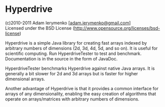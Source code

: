 Hyperdrive
==========

(c)2010-2011 Adam Ierymenko [adam.ierymenko@gmail.com]<br>
Licensed under the BSD License (http://www.opensource.org/licenses/bsd-license)

Hyperdrive is a simple Java library for creating fast arrays indexed by arbitrary numbers of dimensions
(2d, 3d, 4d, 5d, and so on). It is useful for scientific computing. Run HyperdriveTester to test and
benchmark. Documentation is in the source in the form of JavaDoc.

HyperdriveTester benchmarks Hyperdrive against native Java arrays. It is generally a bit slower for 2d
and 3d arrays but is faster for higher dimensional arrays.

Another advantage of Hyperdrive is that it provides a common interface for arrays of any dimensionality,
enabling the easy creation of algorithms that operate on arrays/matrices with arbitrary numbers of
dimensions.
